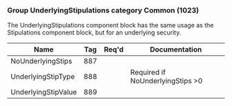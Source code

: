 ### Group UnderlyingStipulations category Common (1023)

The UnderlyingStipulations component block has the same usage as the Stipulations component block, but for an underlying security.

| Name                | Tag | Req'd | Documentation                    |
|---------------------|-----|----------|----------------------------------|
| NoUnderlyingStips   | 887 |       |                                  |
| UnderlyingStipType  | 888 |       | Required if NoUnderlyingStips >0 |
| UnderlyingStipValue | 889 |       |                                  |

